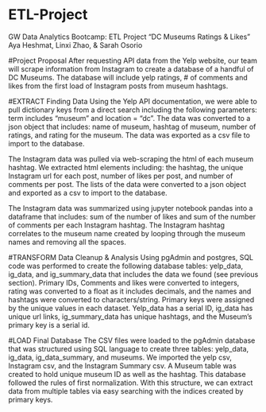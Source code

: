 # ETL-Project

GW Data Analytics Bootcamp: ETL Project
“DC Museums Ratings & Likes”
Aya Heshmat, Linxi Zhao, & Sarah Osorio

#Project Proposal
After requesting API data from the Yelp website, our team will scrape information from Instagram to create a database of a handful of DC Museums. The database will include yelp ratings, # of comments and likes from the first load of Instagram posts from museum hashtags.


#EXTRACT
Finding Data
Using the Yelp API documentation, we were able to pull dictionary keys from a direct search including the following parameters: term includes “museum” and location = “dc”. The data was converted to a json object that includes: name of museum, hashtag of museum, number of ratings, and rating for the museum. The data was exported as a csv file to import to the database. 

The Instagram data was pulled via web-scraping the html of each museum hashtag. We extracted html elements including: the hashtag, the unique Instagram url for each post, number of likes per post, and number of comments per post. The lists of the data were converted to a json object and exported as a csv to import to the database.

The Instagram data was summarized using jupyter notebook pandas into a dataframe that includes: sum of the number of likes and sum of the number of comments per each Instagram hashtag. The Instagram hashtag correlates to the museum name created by looping through the museum names and removing all the spaces.


#TRANSFORM
Data Cleanup & Analysis
Using pgAdmin and postgres, SQL code was performed to create the following database tables: yelp_data, ig_data, and ig_summary_data that includes the data we found (see previous section). Primary IDs, Comments and likes were converted to integers, rating was converted to a float as it includes decimals, and the names and hashtags were converted to characters/string. Primary keys were assigned by the unique values in each dataset. Yelp_data has a serial ID, ig_data has unique url links, ig_summary_data has unique hashtags, and the Museum’s primary key is a serial id. 


#LOAD
Final Database
The CSV files were loaded to the pgAdmin database that was structured using SQL language to create three tables: yelp_data, ig_data, ig_data_summary, and museums. We imported the yelp csv, Instagram csv, and the Instagram Summary csv. A Museum table was created to hold unique museum ID as well as the hashtag. This database followed the rules of first normalization. With this structure, we can extract data from multiple tables via easy searching with the indices created by primary keys. 
